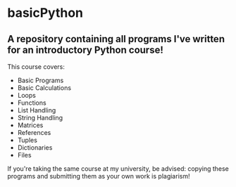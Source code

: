 # basicPython
## A repository containing all programs I've written for an introductory Python course!

This course covers:
- Basic Programs
- Basic Calculations
- Loops
- Functions
- List Handling
- String Handling
- Matrices
- References
- Tuples
- Dictionaries
- Files


If you're taking the same course at my university, be advised: copying these programs and submitting them as your own work is plagiarism!
